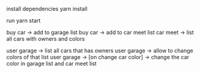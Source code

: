 install dependencies
yarn install

run
yarn start

buy car -> add to garage list
buy car -> add to car meet list
car meet -> list all cars with owners and colors

user garage -> list all cars that has owners
user garage -> allow to change colors of that list
user garage -> [on change car color] -> change the car color in garage list and car meet list
